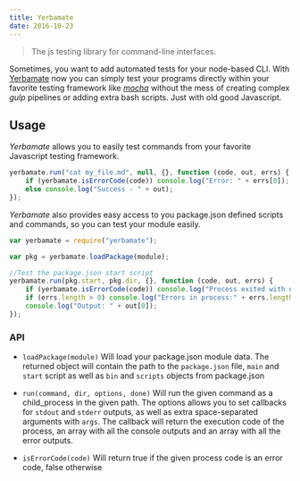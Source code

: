 ```yaml
---
title: Yerbamate
date: 2016-10-23
---
```


> The js testing library for command-line interfaces.

Sometimes, you want to add automated tests for your node-based CLI. With [Yerbamate](https://github.com/angrykoala/yerbamate) now you can simply test your programs directly within your favorite testing framework like [_mocha_](https://mochajs.org/) without the mess of creating complex _gulp_ pipelines or adding extra bash scripts. Just with old good Javascript.

<!-- truncate -->

## Usage

_Yerbamate_ allows you to easily test commands from your favorite Javascript testing framework.

```js
yerbamate.run("cat my_file.md", null, {}, function (code, out, errs) {
    if (yerbamate.isErrorCode(code)) console.log("Error: " + errs[0]);
    else console.log("Success - " + out);
});
```

_Yerbamate_ also provides easy access to you package.json defined scripts and commands, so you can test your module easily.

```js
var yerbamate = require("yerbamate");

var pkg = yerbamate.loadPackage(module);

//Test the package.json start script
yerbamate.run(pkg.start, pkg.dir, {}, function (code, out, errs) {
    if (yerbamate.isErrorCode(code)) console.log("Process exited with error code");
    if (errs.length > 0) console.log("Errors in process:" + errs.length);
    console.log("Output: " + out[0]);
});
```

### API

-   `loadPackage(module)` Will load your package.json module data. The returned object will contain the path to the `package.json` file, `main` and `start` script as well as `bin` and `scripts` objects from package.json

-   `run(command, dir, options, done)` Will run the given command as a child_process in the given path. The options allows you to set callbacks for `stdout` and `stderr` outputs, as well as extra space-separated arguments with `args`. The callback will return the execution code of the process, an array with all the console outputs and an array with all the error outputs.

-   `isErrorCode(code)` Will return true if the given process code is an error code, false otherwise
